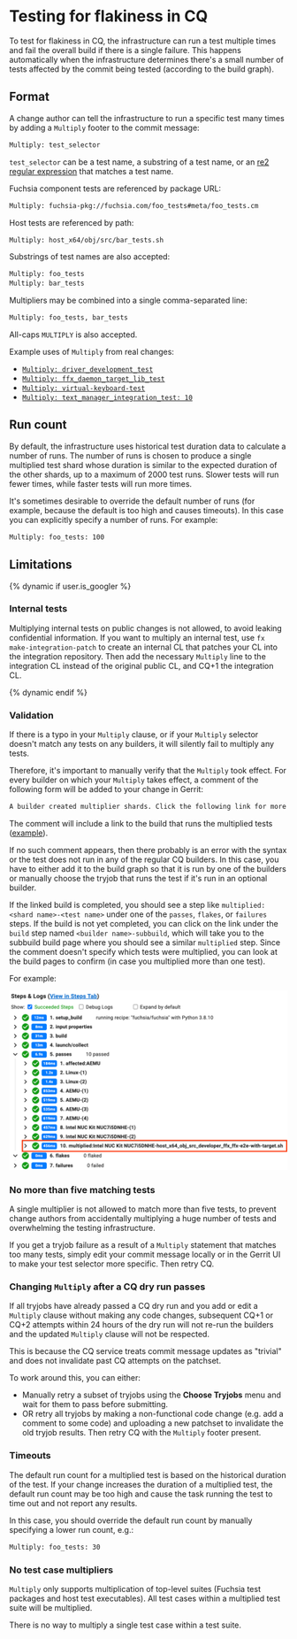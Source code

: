 # Testing for flakiness in CQ

To test for flakiness in CQ, the infrastructure can run a test multiple
times and fail the overall build if there is a single failure. This
happens automatically when the infrastructure determines there's a small
number of tests affected by the commit being tested (according to the build
graph).

## Format

A change author can tell the infrastructure to run a specific test many times by
adding a `Multiply` footer to the commit message:

```txt
Multiply: test_selector
```

`test_selector` can be a test name, a substring of a test name, or an
[re2 regular expression](https://github.com/google/re2/wiki/Syntax) that matches
a test name.

Fuchsia component tests are referenced by package URL:

```txt
Multiply: fuchsia-pkg://fuchsia.com/foo_tests#meta/foo_tests.cm
```

Host tests are referenced by path:

```txt
Multiply: host_x64/obj/src/bar_tests.sh
```

Substrings of test names are also accepted:

```txt
Multiply: foo_tests
Multiply: bar_tests
```

Multipliers may be combined into a single comma-separated line:

```txt
Multiply: foo_tests, bar_tests
```

All-caps `MULTIPLY` is also accepted.

Example uses of `Multiply` from real changes:

- [`Multiply: driver_development_test`](https://fuchsia-review.googlesource.com/c/fuchsia/+/677686)
- [`Multiply: ffx_daemon_target_lib_test`](https://fuchsia-review.googlesource.com/c/fuchsia/+/678622)
- [`Multiply: virtual-keyboard-test`](https://fuchsia-review.googlesource.com/c/fuchsia/+/677607)
- [`Multiply: text_manager_integration_test: 10`](https://fuchsia-review.googlesource.com/c/fuchsia/+/671465)

## Run count

By default, the infrastructure uses historical test duration data to calculate a
number of runs. The number of runs is chosen to produce a single multiplied test
shard whose duration is similar to the expected duration of the other shards, up
to a maximum of 2000 test runs. Slower tests will run fewer times, while faster
tests will run more times.

It's sometimes desirable to override the default number of runs (for example,
because the default is too high and causes timeouts). In this case you can
explicitly specify a number of runs.  For example:

```txt
Multiply: foo_tests: 100
```

## Limitations

{% dynamic if user.is_googler %}

### Internal tests

Multiplying internal tests on public changes is not allowed, to avoid leaking
confidential information. If you want to multiply an internal test, use `fx
make-integration-patch` to create an internal CL that patches your CL into the
integration repository. Then add the necessary `Multiply` line to the
integration CL instead of the original public CL, and CQ+1 the integration CL.

{% dynamic endif %}

### Validation

If there is a typo in your `Multiply` clause, or if your `Multiply` selector
doesn't match any tests on any builders, it will silently fail to multiply any
tests.

Therefore, it's important to manually verify that the `Multiply` took effect.
For every builder on which your `Multiply` takes effect, a comment of the
following form will be added to your change in Gerrit:

```txt
A builder created multiplier shards. Click the following link for more details:
```

The comment will include a link to the build that runs the multiplied tests
([example](https://fuchsia-review.googlesource.com/c/fuchsia/+/671465/5#message-e1f2b9db0dfcd1bf8436205c9eff6da0735e10b7)).

If no such comment appears, then there probably is an error with the syntax or
the test does not run in any of the regular CQ builders. In this case, you have
to either add it to the build graph so that it is run by one of the builders or
manually choose the tryjob that runs the test if it's run in an optional
builder.

If the linked build is completed, you should see a step like `multiplied:<shard
name>-<test name>` under one of the `passes`, `flakes`, or `failures` steps. If
the build is not yet completed, you can click on the link under the `build` step
named `<builder name>-subbuild`, which will take you to the subbuild build page
where you should see a similar `multiplied` step. Since the comment doesn't
specify which tests were multiplied, you can look at the build pages to confirm
(in case you multiplied more than one test).

For example:

![multiplied shard screenshot](multiplied-shard-screenshot.png)

### No more than five matching tests

A single multiplier is not allowed to match more than five tests, to prevent
change authors from accidentally multiplying a huge number of tests and
overwhelming the testing infrastructure.

If you get a tryjob failure as a result of a `Multiply` statement that matches
too many tests, simply edit your commit message locally or in the Gerrit UI to
make your test selector more specific. Then retry CQ.

### Changing `Multiply` after a CQ dry run passes

If all tryjobs have already passed a CQ dry run and you add or edit a `Multiply`
clause without making any code changes, subsequent CQ+1 or CQ+2 attempts within
24 hours of the dry run will not re-run the builders and the updated `Multiply`
clause will not be respected.

This is because the CQ service treats commit message updates as "trivial" and
does not invalidate past CQ attempts on the patchset.

To work around this, you can either:

- Manually retry a subset of tryjobs using the **Choose Tryjobs** menu and wait
  for them to pass before submitting.
- OR retry all tryjobs by making a non-functional code change (e.g. add a
  comment to some code) and uploading a new patchset to invalidate the old
  tryjob results. Then retry CQ with the `Multiply` footer present.

### Timeouts

The default run count for a multiplied test is based on the historical duration
of the test. If your change increases the duration of a multiplied test, the
default run count may be too high and cause the task running the test to time
out and not report any results.

In this case, you should override the default run count by manually specifying a
lower run count, e.g.:

```txt
Multiply: foo_tests: 30
```

### No test case multipliers

`Multiply` only supports multiplication of top-level suites (Fuchsia test
packages and host test executables). All test cases within a multiplied test
suite will be multiplied.

There is no way to multiply a single test case within a test suite.
